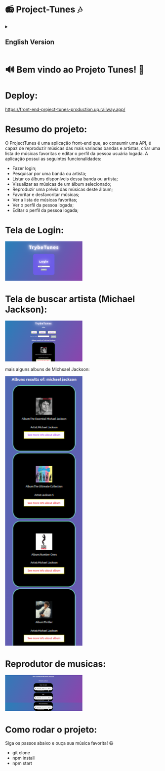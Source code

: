 # 📻 Project-Tunes 🎶

<details>
<summary><h2>English Version</h2></summary>

<h1>🔊 Welcome to Project Tunes! 🎵</h1>

# Deploy:

https://front-end-project-tunes-production.up.railway.app/

<p>This project is a front-end application that consumes an API of musics. The user will chose an artist, and the app will show and being able to reproduce some musics of that singer or band. It's also possible to create a favorite musicas list and edit the user's profile.</p>

# Project Features:

  - Login;
  - Search for a band or artist;
  - List the available albums of that band or artist;
  - View the songs of a selected album;
  - Play a preview of the songs on this album;
  - Favorite and unfavorite songs;
  - View the list of favorite songs;
  - View the profile of the person logged in;
  - Edit the profile of the person logged in.

# Login Screen:

<img src='./images/login.png' alt='loginImage' width='250'/>

# Search for an artist (Michael Jackson) screen:

<img src='./images/search.png' alt='searchImage' width='250'/>
</br>
<p>Some more Michael's albuns:</p>
<img src='./images/michaelAlbuns.png' alt='michaelAlbunsImage' width='250'/>

# Music Player:

<img src='./images/musicPlayer.png' alt='musicPlayerImage' width='250'/>

# How to run:

<p>Follow the steps below and listen to your favorite music! 😃</p>

- git clone
- npm install
- npm start

</details>

<h1>🔊 Bem vindo ao Projeto Tunes! 🎵</h1>

# Deploy:

https://front-end-project-tunes-production.up.railway.app/

# Resumo do projeto:

<p>O ProjectTunes é uma aplicação front-end que, ao consumir uma API, é capaz de reproduzir músicas das mais variadas bandas e artistas, criar uma lista de músicas favoritas e editar o perfil da pessoa usuária logada. A aplicação possui as seguintes funcionalidades:</p>

  - Fazer login;
  - Pesquisar por uma banda ou artista;
  - Listar os álbuns disponíveis dessa banda ou artista;
  - Visualizar as músicas de um álbum selecionado;
  - Reproduzir uma prévia das músicas deste álbum;
  - Favoritar e desfavoritar músicas;
  - Ver a lista de músicas favoritas;
  - Ver o perfil da pessoa logada;
  - Editar o perfil da pessoa logada;
# Tela de Login:

<img src='./images/login.png' alt='loginImage' width='250'/>

# Tela de buscar artista (Michael Jackson):

<img src='./images/search.png' alt='searchImage' width='250'/>
</br>
<p>mais alguns albuns de Michsael Jackson:</p>
<img src='./images/michaelAlbuns.png' alt='michaelAlbunsImage' width='250'/>

# Reprodutor de musicas:

<img src='./images/musicPlayer.png' alt='musicPlayerImage' width='250'/>

# Como rodar o projeto:

<p>Siga os passos abaixo e ouça sua música favorita! 😃</p>

- git clone
- npm install
- npm start